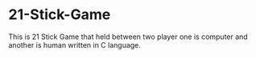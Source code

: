 # 21-Stick-Game
This is 21 Stick Game that held between two player one is computer and another is human written in C language.
